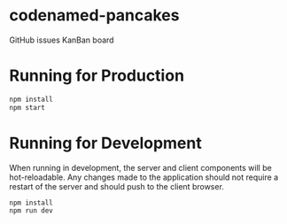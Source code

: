 # codenamed-pancakes

GitHub issues KanBan board

# Running for Production

```bash
npm install
npm start
```

# Running for Development

When running in development, the server and client components will be hot-reloadable. Any changes made to the 
application should not require a restart of the server and should push to the client browser.

```bash
npm install
npm run dev
```
